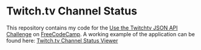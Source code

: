 # Twitch.tv Channel Status

This repository contains my code for the [Use the Twitchtv JSON API Challenge](https://www.freecodecamp.com/challenges/use-the-twitchtv-json-api) on [FreeCodeCamp](https://www.freecodecamp.com/). A working example of the application can be found here: [Twitch.tv Channel Status Viewer](http://codepen.io/JosephVega/pen/kXZaoW)
